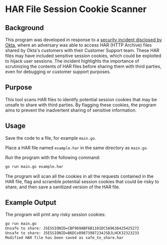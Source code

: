 # HAR File Session Cookie Scanner
## Background
This program was developed in response to a [security incident disclosed by Okta](https://krebsonsecurity.com/2023/10/hackers-stole-access-tokens-from-oktas-support-unit/), where an adversary was able to access HAR (HTTP Archive) files shared by Okta's customers with their Customer Support team. These HAR files may have included sensitive session cookies, which could be exploited to hijack user sessions. The incident highlights the importance of scrutinizing the contents of HAR files before sharing them with third parties, even for debugging or customer support purposes.

## Purpose
This tool scans HAR files to identify potential session cookies that may be unsafe to share with third parties. By flagging these cookies, the program aims to prevent the inadvertent sharing of sensitive information.

## Usage
Save the code to a file, for example `main.go`.

Place a HAR file named `example.har` in the same directory as `main.go`.

Run the program with the following command:

```bash
go run main.go example.har
```

The program will scan all the cookies in all the requests contained in the HAR file, flag and scramble potential session cookies that could be risky to share, and then save a sanitized version of the HAR file.

## Example Output

The program will print any risky session cookies: 

```bash
go run main.go
Unsafe to share: JSESSIONID=CBF969ABF6B1101DC5A9636425425272
Unsafe to share: JSESSIONID=B6DCo89873987234JSDJLHCK32323233
Modified HAR file has been saved as safe_to_share.har
```